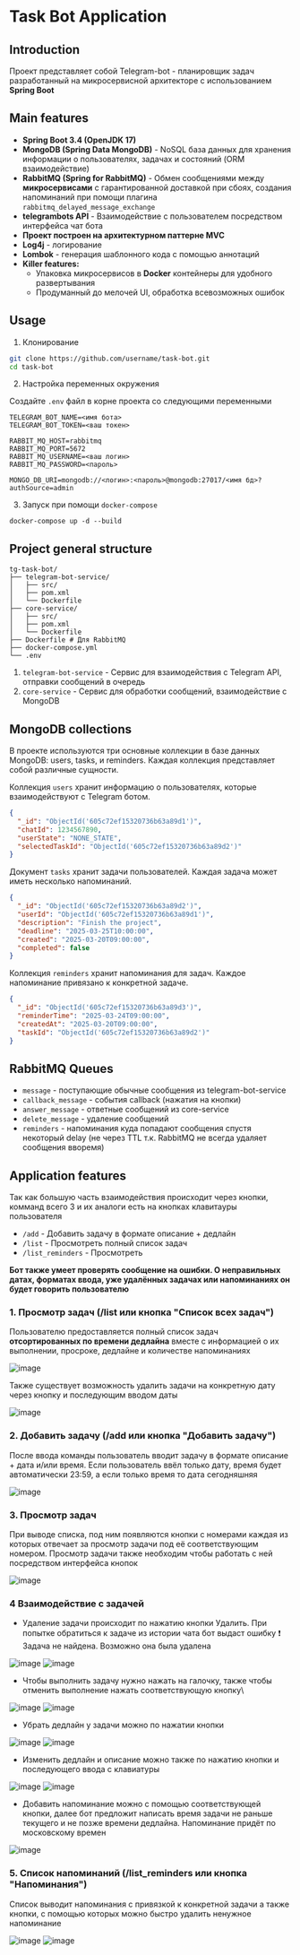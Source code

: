 # Task Bot Application

## Introduction
Проект представляет собой Telegram-bot - планировщик задач разработанный на микросервисной архитекторе с использованием **Spring Boot**

## Main features
- **Spring Boot 3.4 (OpenJDK 17)** 
- **MongoDB (Spring Data MongoDB)** - NoSQL база данных для хранения информации о пользователях, задачах и состояний (ORM взаимодействие)
- **RabbitMQ (Spring for RabbitMQ)** - Обмен сообщениями между **микросервисами** c гарантированной доставкой при сбоях, создания напоминаний при помощи плагина `rabbitmq_delayed_message_exchange`
- **telegrambots API** - Взаимодействие с пользователем посредством интерфейса чат бота
- **Проект построен на архитектурном паттерне MVC**
- **Log4j** - логирование
- **Lombok** - генерация шаблонного кода с помощью аннотаций
- **Killer features:**
  - Упаковка микросервисов в **Docker** контейнеры для удобного развертывания
  - Продуманный до мелочей UI, обработка всевозможных ошибок

## Usage
1. Клонирование
```bash
git clone https://github.com/username/task-bot.git
cd task-bot
```
2. Настройка переменных окружения

Создайте `.env` файл в корне проекта со следующими переменными
```env
TELEGRAM_BOT_NAME=<имя бота>
TELEGRAM_BOT_TOKEN=<ваш токен>

RABBIT_MQ_HOST=rabbitmq
RABBIT_MQ_PORT=5672
RABBIT_MQ_USERNAME=<ваш логин>
RABBIT_MQ_PASSWORD=<пароль>

MONGO_DB_URI=mongodb://<логин>:<пароль>@mongodb:27017/<имя бд>?authSource=admin
```
3. Запуск при помощи `docker-compose`
```
docker-compose up -d --build
```

## Project general structure
```
tg-task-bot/
├── telegram-bot-service/
│   ├── src/                    
│   ├── pom.xml                 
│   └── Dockerfile
├── core-service/
│   ├── src/
│   ├── pom.xml           
│   └── Dockerfile
├── Dockerfile # Для RabbitMQ
├── docker-compose.yml
└── .env
```
1. `telegram-bot-service` - Сервис для взаимодействия с Telegram API, отправки сообщений в очередь
2. `core-service` - Сервис для обработки сообщений, взаимодействие с MongoDB

## MongoDB collections

В проекте используются три основные коллекции в базе данных MongoDB: users, tasks, и reminders. Каждая коллекция представляет собой различные сущности.

Коллекция `users` хранит информацию о пользователях, которые взаимодействуют с Telegram ботом.
```json
{
  "_id": "ObjectId('605c72ef15320736b63a89d1')",
  "chatId": 1234567890, 
  "userState": "NONE_STATE",
  "selectedTaskId": "ObjectId('605c72ef15320736b63a89d2')"
}
```

Документ `tasks` хранит задачи пользователей. Каждая задача может иметь несколько напоминаний.

```json
{
  "_id": "ObjectId('605c72ef15320736b63a89d2')",
  "userId": "ObjectId('605c72ef15320736b63a89d1')",
  "description": "Finish the project",
  "deadline": "2025-03-25T10:00:00",
  "created": "2025-03-20T09:00:00",
  "completed": false
}
```

Коллекция `reminders` хранит напоминания для задач. Каждое напоминание привязано к конкретной задаче.

```json
{
  "_id": "ObjectId('605c72ef15320736b63a89d3')",
  "reminderTime": "2025-03-24T09:00:00",
  "createdAt": "2025-03-20T09:00:00",
  "taskId": "ObjectId('605c72ef15320736b63a89d2')"
}
```

## RabbitMQ Queues

- `message` - поступающие обычные сообщения из telegram-bot-service
- `callback_message` - события callback (нажатия на кнопки)
- `answer_message` - ответные сообщений из core-service
- `delete_message` - удаление сообщений
- `reminders` - напоминания куда попадают сообщения спустя некоторый delay (не через TTL т.к. RabbitMQ не всегда удаляет сообщения вворемя)

## Application features

Так как большую часть взаимодействия происходит через кнопки, комманд всего 3 и их аналоги есть на кнопках клавитауры пользователя
- `/add` - Добавить задачу в формате описание + дедлайн
- `/list` - Просмотреть полный список задач
- `/list_reminders` - Просмотреть

**Бот также умеет проверять сообщение на ошибки. О неправильных датах, форматах ввода, уже удалённых задачах или напоминаниях он будет говорить пользователю**

### 1. Просмотр задач (/list или кнопка "Список всех задач")

Пользователю предоставляется полный список задач **отсортированных по времени дедлайна** вместе с информацией о их выполнении, просроке, дедлайне и количестве напоминаниях

![image](https://github.com/user-attachments/assets/694372ce-6952-49d4-9c05-08cc00506fbd)

Также существует возможность удалить задачи на конкретную дату через кнопку и последующим вводом даты

![image](https://github.com/user-attachments/assets/31936676-ce5a-43bf-82b1-68b58eeb3dfd)


### 2. Добавить задачу (/add или кнопка "Добавить задачу")

После ввода команды пользователь вводит задачу в формате описание + дата и/или время. Если пользователь ввёл только дату, время будет автоматически 23:59, а если только время то дата сегодняшняя

![image](https://github.com/user-attachments/assets/d371fba2-a186-4876-9e89-71185916a0ec)

### 3. Просмотр задач

При выводе списка, под ним появляются кнопки с номерами каждая из которых отвечает за просмотр задачи под её соответствующим номером. Просмотр задачи также необходим чтобы работать с ней посредством интерфейса кнопок

![image](https://github.com/user-attachments/assets/352423a7-b11a-4ed3-bb44-6f8975e2ab92)

### 4 Взаимодействие с задачей

- Удаление задачи происходит по нажатию кнопки Удалить. При попытке обратиться к задаче из истории чата бот выдаст ошибку ❗️ Задача не найдена. Возможно она была удалена

![image](https://github.com/user-attachments/assets/d23d5e94-80a3-4cb2-8f7b-ef586b9df41f)
![image](https://github.com/user-attachments/assets/6196055a-9d7a-4aea-855c-7c6e09279762)

- Чтобы выполнить задачу нужно нажать на галочку, также чтобы отменить выполнение нажать соответствующую кнопку\

![image](https://github.com/user-attachments/assets/ce91e104-fcab-4dea-a97f-a3c966ecd796)
![image](https://github.com/user-attachments/assets/af47824a-7ce4-4988-b418-1c6e5d2ce736)

- Убрать дедлайн у задачи можно по нажатии кнопки

![image](https://github.com/user-attachments/assets/14b5b9f0-c6a0-42d1-bc85-b081a9ab6859)
![image](https://github.com/user-attachments/assets/1f787cee-8d92-4dc6-84cf-99c6e7aa424f)

- Изменить дедлайн и описание можно также по нажатию кнопки и последующего ввода с клавиатуры

![image](https://github.com/user-attachments/assets/df2f19f4-6e04-4d5e-8c05-de74186c333d)
![image](https://github.com/user-attachments/assets/4eead629-45aa-4140-b966-dc9a428aac05)

- Добавить напоминание можно с помощью соответствующей кнопки, далее бот предложит написать время задачи не раньше текущего и не позже времени дедлайна. Напоминание придёт по московскому времен

![image](https://github.com/user-attachments/assets/32f1c0a7-c05b-4eb1-a14c-95af277dfee1)

### 5. Список напоминаний (/list_reminders или кнопка "Напоминания")

Список выводит напоминания с привязкой к конкретной задачи а также кнопки, с помощью которых можно быстро удалить ненужное напоминание

![image](https://github.com/user-attachments/assets/7ebcea7a-5c1f-4334-9138-1c5f58789c39)
![image](https://github.com/user-attachments/assets/36fc6b6c-a08e-4612-b182-6ff9d9a6526d)



